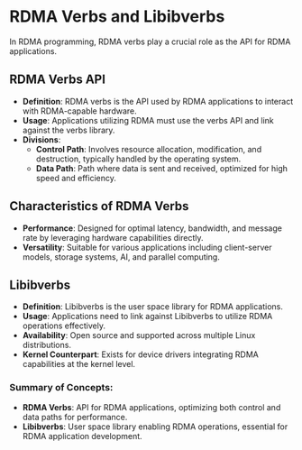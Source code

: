 # RDMA Verbs and Libibverbs

In RDMA programming, RDMA verbs play a crucial role as the API for RDMA applications.

## RDMA Verbs API

- **Definition**: RDMA verbs is the API used by RDMA applications to interact with RDMA-capable hardware.
- **Usage**: Applications utilizing RDMA must use the verbs API and link against the verbs library.
- **Divisions**:
  - **Control Path**: Involves resource allocation, modification, and destruction, typically handled by the operating system.
  - **Data Path**: Path where data is sent and received, optimized for high speed and efficiency.

## Characteristics of RDMA Verbs

- **Performance**: Designed for optimal latency, bandwidth, and message rate by leveraging hardware capabilities directly.
- **Versatility**: Suitable for various applications including client-server models, storage systems, AI, and parallel computing.

## Libibverbs

- **Definition**: Libibverbs is the user space library for RDMA applications.
- **Usage**: Applications need to link against Libibverbs to utilize RDMA operations effectively.
- **Availability**: Open source and supported across multiple Linux distributions.
- **Kernel Counterpart**: Exists for device drivers integrating RDMA capabilities at the kernel level.

### Summary of Concepts:

- **RDMA Verbs**: API for RDMA applications, optimizing both control and data paths for performance.
- **Libibverbs**: User space library enabling RDMA operations, essential for RDMA application development.

